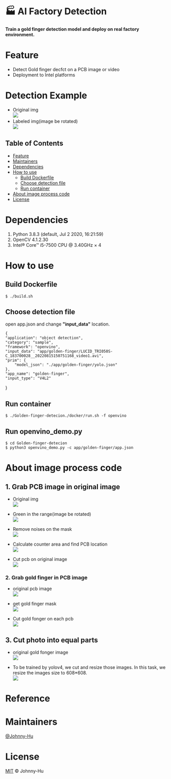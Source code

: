 # :factory: AI Factory Detection
**Train a gold finger detection model and deploy on real factory environment.**

# Feature

- Detect Gold finger decfct on a PCB image or video
- Deployment to Intel platforms


# Detection Example

- Original img<br>
![](README_intro_img/LUCID_6.jpg)
- Labeled img(image be rotated)<br>
![](README_intro_img/result.png)

## Table of Contents

- [Feature](#feature)
- [Maintainers](#maintainers)
- [Dependencies](#dependencies)
- [How to use](#how-to-use)
    - [Build Dockerfile](#build-dockerfile)
    - [Choose detection file](#choose-detection-file)
    - [Run container](#run-container)
- [About image process code](#about-image-process-code)
- [License](#license)

# Dependencies
1. Python 3.8.3 (default, Jul  2 2020, 16:21:59)
2. OpenCV 4.1.2.30
3. Intel® Core™ i5-7500 CPU @ 3.40GHz × 4

# How to use

## Build Dockerfile
    $ ./build.sh
## Choose detection file
open app.json and change **"input_data"** location.
    
    {
    "application": "object detection",
    "category": "sample",
    "framework": "openvino",
    "input_data": "app/golden-finger/LUCID_TRI050S-C_183700028__20220815150751168_video1.avi",
    "prim": {
        "model_json": "./app/golden-finger/yolo.json"
    },
    "app_name": "golden-finger",
    "input_type": "V4L2"
}
## Run container
    $ ./Golden-finger-detecion./docker/run.sh -f openvino

## Run openvino_demo.py
    $ cd Golden-finger-detecion
    $ python3 openvino_demo.py -c app/golden-finger/app.json
    

# About image process code 

## 1. Grab PCB image in original image
* Original img<br>
![](README_intro_img/LUCID_6.jpg)


* Green in the range(image be rotated)<br>
![](README_intro_img/pcb_mask_with_noises.png)

* Remove noises on the mask<br>
![](README_intro_img/remove_noise_mask.png)

* Calculate counter area and find PCB location<br>
![](README_intro_img/pcb_mask1.png)

* Cut pcb on original image<br>
![](README_intro_img/cut_pcb.png)

### 2. Grab gold finger in PCB image
- original pcb image<br>
![](README_intro_img/cut_pcb.png)

- get gold finger mask<br>
![](README_intro_img/finger_mask.png)

- Cut gold fonger on each pcb<br>
![](README_intro_img/cut_finger.png)


## 3. Cut photo into equal parts
- original  gold fonger image<br>
![](README_intro_img/cut_finger.png)

- To be trained by yolov4, we cut and resize those images. 
In this task, we resize the images size to 608*608.<br>
![](README_intro_img/tar_back1.png)


# Reference

# Maintainers
[@Johnny-Hu](https://github.com/Johnny-Hu-intern)

# License
[MIT](LICENSE) © Johnny-Hu
